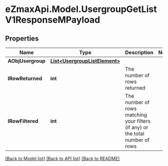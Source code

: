 
# eZmaxApi.Model.UsergroupGetListV1ResponseMPayload

## Properties

Name | Type | Description | Notes
------------ | ------------- | ------------- | -------------
**AObjUsergroup** | [**List&lt;UsergroupListElement&gt;**](UsergroupListElement.md) |  | 
**IRowReturned** | **int** | The number of rows returned | 
**IRowFiltered** | **int** | The number of rows matching your filters (if any) or the total number of rows | 

[[Back to Model list]](../README.md#documentation-for-models)
[[Back to API list]](../README.md#documentation-for-api-endpoints)
[[Back to README]](../README.md)

